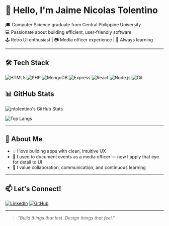 # 👋 Hello, I'm Jaime Nicolas Tolentino

🎓 Computer Science graduate from Central Philippine University  
💻 Passionate about building efficient, user-friendly software  
🕹️ Retro UI enthusiast | 📷 Media officer experience | 🌱 Always learning

---

## 🛠️ Tech Stack
![HTML5](https://img.shields.io/badge/-HTML5-E34F26?style=flat&logo=html5&logoColor=white)
![PHP](https://img.shields.io/badge/-PHP-777BB4?style=flat&logo=php&logoColor=white)
![MongoDB](https://img.shields.io/badge/-MongoDB-47A248?style=flat&logo=mongodb&logoColor=white)
![Express](https://img.shields.io/badge/-Express.js-000000?style=flat&logo=express&logoColor=white)
![React](https://img.shields.io/badge/-React-61DAFB?style=flat&logo=react&logoColor=black)
![Node.js](https://img.shields.io/badge/-Node.js-339933?style=flat&logo=nodedotjs&logoColor=white)
![Git](https://img.shields.io/badge/-Git-F05032?style=flat&logo=git&logoColor=white)


## 📊 GitHub Stats

![jntolentino's GitHub Stats](https://github-readme-stats.vercel.app/api?username=jntolentino&show_icons=true&theme=tokyonight)

![Top Langs](https://github-readme-stats.vercel.app/api/top-langs/?username=jntolentino&layout=compact&theme=tokyonight)

---

## 🎯 About Me

- 💡 I love building apps with clean, intuitive UX
- 📸 I used to document events as a media officer — now I apply that eye for detail to UI
- 🤝 I value collaboration, communication, and continuous learning

---

## 📫 Let's Connect!

[![LinkedIn](https://img.shields.io/badge/-LinkedIn-blue?style=flat&logo=Linkedin&logoColor=white)](https://www.linkedin.com/in/jntolentino1201/)
[![GitHub](https://img.shields.io/badge/-GitHub-181717?style=flat&logo=github&logoColor=white)](https://github.com/jntolentino)


---

> *“Build things that last. Design things that feel.”*



